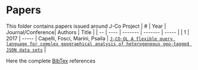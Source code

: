 # Papers
This folder contains papers issued around J-Co Project
| #  | Year | Journal/Conference| Authors | Title |
| -- | ---- | ------- | ------- | ----- |
| 1 | 2017 | ----- | Capelli, Fosci, Marini, Psaila | [`J-CO-QL A flexible query language for complex geographical analysis of heterogeneous geo-tagged JSON data sets`](/papers/J-CO-QL.A.flexible.query.language.for.complex.geographical.analysis.of.heterogeneous.geo-tagged.JSON.data.sets.pdf) |

Here the complete [BibTex](/papers/BibTex.tex) references



